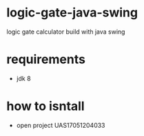 # logic-gate-java-swing
logic gate calculator build with java swing
# requirements
- jdk 8
# how to isntall
- open project UAS17051204033
